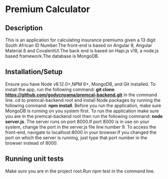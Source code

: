 # Premium Calculator

## Description

This is an application for calculating insurance premiums given a 13 digit South African ID Number.The front-end is based on Angular 8, Angular Material 8 and CovalentUI.The back end is based on Hapi.js v18, a node.js based framework.The database is MongoDB.

## Installation/Setup

Ensure you have Node v8.12.0+,NPM 6+, MongoDB, and Git installed.
To install the app, run the following command: **git clone https://github.com/godycnyama/premcal-backend.git** in the command line.
cd to premcal-backend root and install Node packages by running the following command: **npm install**.
Before you run the application, make sure MongoDB is running on you system first.
To run the application make sure you are in the premcal-backend root then run the following command: **node server.js**.
The server runs on port 8000.If port 8000 is in use on your system, change the port in the server.js file line number 9.
To access the front-end, navigate to localhost:8000 in your browser.If you changed the port on which the server is running, just type that port number in the browser instead of 8000.

## Running unit tests

Make sure you are in the project root.Run npm test in the command line.

